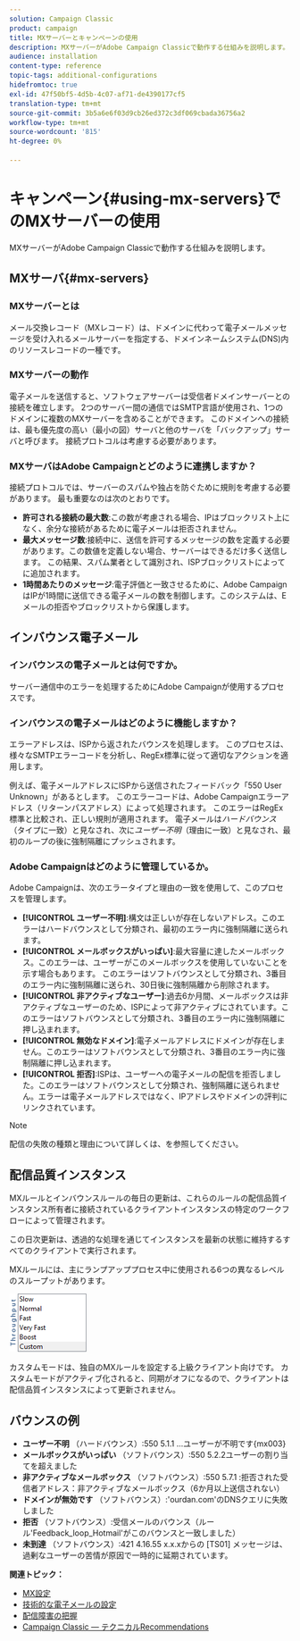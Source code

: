 ```yaml
---
solution: Campaign Classic
product: campaign
title: MXサーバーとキャンペーンの使用
description: MXサーバーがAdobe Campaign Classicで動作する仕組みを説明します。
audience: installation
content-type: reference
topic-tags: additional-configurations
hidefromtoc: true
exl-id: 47f50bf5-4d5b-4c07-af71-de4390177cf5
translation-type: tm+mt
source-git-commit: 3b5a6e6f03d9cb26ed372c3df069cbada36756a2
workflow-type: tm+mt
source-wordcount: '815'
ht-degree: 0%

---
```


# キャンペーン{#using-mx-servers}でのMXサーバーの使用

MXサーバーがAdobe Campaign Classicで動作する仕組みを説明します。

## MXサーバ{#mx-servers}

### MXサーバーとは

メール交換レコード（MXレコード）は、ドメインに代わって電子メールメッセージを受け入れるメールサーバーを指定する、ドメインネームシステム(DNS)内のリソースレコードの一種です。

### MXサーバーの動作

電子メールを送信すると、ソフトウェアサーバーは受信者ドメインサーバーとの接続を確立します。 2つのサーバー間の通信ではSMTP言語が使用され、1つのドメインに複数のMXサーバーを含めることができます。 このドメインへの接続は、最も優先度の高い（最小の図）サーバと他のサーバを「バックアップ」サーバと呼びます。 接続プロトコルは考慮する必要があります。

### MXサーバはAdobe Campaignとどのように連携しますか？

接続プロトコルでは、サーバーのスパムや独占を防ぐために規則を考慮する必要があります。 最も重要なのは次のとおりです。

* **許可される接続の最大数**:この数が考慮される場合、IPはブロックリスト上になく、余分な接続があるために電子メールは拒否されません。
* **最大メッセージ数**:接続中に、送信を許可するメッセージの数を定義する必要があります。この数値を定義しない場合、サーバーはできるだけ多く送信します。 この結果、スパム業者として識別され、ISPブロックリストによってに追加されます。
* **1時間あたりのメッセージ**:電子評価と一致させるために、Adobe CampaignはIPが1時間に送信できる電子メールの数を制御します。このシステムは、Eメールの拒否やブロックリストから保護します。

## インバウンス電子メール

### インバウンスの電子メールとは何ですか。

サーバー通信中のエラーを処理するためにAdobe Campaignが使用するプロセスです。

### インバウンスの電子メールはどのように機能しますか？

エラーアドレスは、ISPから返されたバウンスを処理します。 このプロセスは、様々なSMTPエラーコードを分析し、RegEx標準に従って適切なアクションを適用します。

例えば、電子メールアドレスにISPから送信されたフィードバック「550 User Unknown」があるとします。 このエラーコードは、Adobe Campaignエラーアドレス（リターンパスアドレス）によって処理されます。 このエラーはRegEx標準と比較され、正しい規則が適用されます。 電子メールは&#x200B;*ハードバウンス*（タイプに一致）と見なされ、次に&#x200B;*ユーザー不明*（理由に一致）と見なされ、最初のループの後に強制隔離にプッシュされます。

### Adobe Campaignはどのように管理しているか。

Adobe Campaignは、次のエラータイプと理由の一致を使用して、このプロセスを管理します。

* **[!UICONTROL ユーザー不明]**:構文は正しいが存在しないアドレス。このエラーはハードバウンスとして分類され、最初のエラー内に強制隔離に送られます。
* **[!UICONTROL メールボックスがいっぱい]**:最大容量に達したメールボックス。このエラーは、ユーザーがこのメールボックスを使用していないことを示す場合もあります。 このエラーはソフトバウンスとして分類され、3番目のエラー内に強制隔離に送られ、30日後に強制隔離から削除されます。
* **[!UICONTROL 非アクティブなユーザー]**:過去6か月間、メールボックスは非アクティブなユーザーのため、ISPによって非アクティブにされています。このエラーはソフトバウンスとして分類され、3番目のエラー内に強制隔離に押し込まれます。
* **[!UICONTROL 無効なドメイン]**:電子メールアドレスにドメインが存在しません。このエラーはソフトバウンスとして分類され、3番目のエラー内に強制隔離に押し込まれます。
* **[!UICONTROL 拒否]**:ISPは、ユーザーへの電子メールの配信を拒否しました。このエラーはソフトバウンスとして分類され、強制隔離に送られません。エラーは電子メールアドレスではなく、IPアドレスやドメインの評判にリンクされています。

>[!NOTE]
>
>配信の失敗の種類と理由について詳しくは、[](../../delivery/using/understanding-delivery-failures.md#delivery-failure-types-and-reasons)を参照してください。

## 配信品質インスタンス

MXルールとインバウンスルールの毎日の更新は、これらのルールの配信品質インスタンス所有者に接続されているクライアントインスタンスの特定のワークフローによって管理されます。

この日次更新は、透過的な処理を通じてインスタンスを最新の状態に維持するすべてのクライアントで実行されます。

MXルールには、主にランプアッププロセス中に使用される6つの異なるレベルのスループットがあります。

![](assets/mx-rules-throughput.png)

カスタムモードは、独自のMXルールを設定する上級クライアント向けです。 カスタムモードがアクティブ化されると、同期がオフになるので、クライアントは配信品質インスタンスによって更新されません。

## バウンスの例

* **ユーザー不明** （ハードバウンス）:550 5.1.1 ...ユーザーが不明です{mx003}
* **メールボックスがいっぱい** （ソフトバウンス）:550 5.2.2ユーザーの割り当てを超えました
* **非アクティブなメールボックス** （ソフトバウンス）:550 5.7.1 :拒否された受信者アドレス：非アクティブなメールボックス（6か月以上送信されない）
* **ドメインが無効です** （ソフトバウンス）:&#39;ourdan.com&#39;のDNSクエリに失敗しました
* **拒否** （ソフトバウンス）:受信メールのバウンス（ルール&#39;Feedback_loop_Hotmail&#39;がこのバウンスと一致しました）
* **未到達** （ソフトバウンス）:421 4.16.55 x.x.xからの [TS01] メッセージは、過剰なユーザーの苦情が原因で一時的に延期されています。

**関連トピック：**
* [MX設定](../../installation/using/email-deliverability.md#mx-configuration)
* [技術的な電子メールの設定](../../installation/using/email-deliverability.md)
* [配信障害の把握](../../delivery/using/understanding-delivery-failures.md)
* [Campaign Classic — テクニカルRecommendations](https://experienceleague.adobe.com/docs/deliverability-learn/deliverability-best-practice-guide/additional-resources/product-specific-resources/campaign/acc-technical-recommendations.html)
